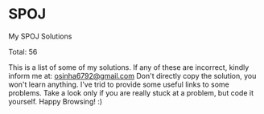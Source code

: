 SPOJ
====

My SPOJ Solutions

Total: 56

This is a list of some of my solutions. If any of these are incorrect, kindly inform me at: osinha6792@gmail.com 
Don't directly copy the solution, you won't learn anything. I've trid to provide some useful links to some problems. 
Take a look only if you are really stuck at a problem, but code it yourself. Happy Browsing! :)
